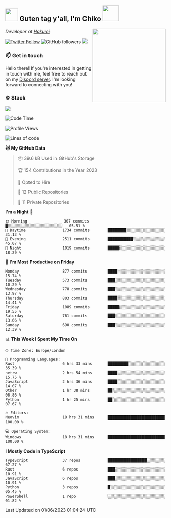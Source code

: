 <h2><img src="https://cdn.discordapp.com/emojis/1100181376730402906.gif?quality=lossless" width="40"> Guten tag y'all, I'm Chiko <img src="https://a.ppy.sh/15907233" width="50"></h2>
<a href="https://twitter.com/Zzul0714/status/1654451338179395585?s=20"><img align='right' src="https://cdn.discordapp.com/attachments/1109162815866023976/1109163700583153705/FvXKt8paEAAR6Ak1.png" width="230"></a>
<p><em>Developer at <a href="https://github.com/hakureiapp">Hakurei</a></em></p>

[![Twitter Follow](https://img.shields.io/twitter/follow/chikoxq?label=Follow)](https://twitter.com/intent/follow?screen_name=chikoxq)
![GitHub followers](https://img.shields.io/github/followers/chikof?label=Follow&style=social)
![](https://komarev.com/ghpvc/?username=chikof&color=blue)

### 📫 Get in touch
Hello there! If you're interested in getting in touch with me, feel free to reach out on my [Discord server](https://discord.gg/sejc7TnX6N). I'm looking forward to connecting with you!

### ⚙️ Stack
![](https://skillicons.dev/icons?i=git,kubernetes,docker,js,ts,cloudflare,css,deno,express,graphql,html,mongodb,nestjs,py,react,apollo,bash,java,lua,nextjs,netlify,nodejs,ps,powershell,rust,neovim,tauri,sentry,postgres,tailwind,prisma,actix)

<!--START_SECTION:waka-->
![Code Time](http://img.shields.io/badge/Code%20Time-1%2C397%20hrs%2044%20mins-blue)

![Profile Views](http://img.shields.io/badge/Profile%20Views-56-blue)

![Lines of code](https://img.shields.io/badge/From%20Hello%20World%20I%27ve%20Written-3.6%20million%20lines%20of%20code-blue)

**🐱 My GitHub Data** 

> 📦 39.6 kB Used in GitHub's Storage 
 > 
> 🏆 154 Contributions in the Year 2023
 > 
> 💼 Opted to Hire
 > 
> 📜 12 Public Repositories 
 > 
> 🔑 11 Private Repositories 
 > 
**I'm a Night 🦉** 

```text
🌞 Morning                307 commits         █░░░░░░░░░░░░░░░░░░░░░░░░   05.51 % 
🌆 Daytime                1734 commits        ████████░░░░░░░░░░░░░░░░░   31.13 % 
🌃 Evening                2511 commits        ███████████░░░░░░░░░░░░░░   45.07 % 
🌙 Night                  1019 commits        █████░░░░░░░░░░░░░░░░░░░░   18.29 % 
```
📅 **I'm Most Productive on Friday** 

```text
Monday                   877 commits         ████░░░░░░░░░░░░░░░░░░░░░   15.74 % 
Tuesday                  573 commits         ███░░░░░░░░░░░░░░░░░░░░░░   10.29 % 
Wednesday                778 commits         ███░░░░░░░░░░░░░░░░░░░░░░   13.97 % 
Thursday                 803 commits         ████░░░░░░░░░░░░░░░░░░░░░   14.41 % 
Friday                   1089 commits        █████░░░░░░░░░░░░░░░░░░░░   19.55 % 
Saturday                 761 commits         ███░░░░░░░░░░░░░░░░░░░░░░   13.66 % 
Sunday                   690 commits         ███░░░░░░░░░░░░░░░░░░░░░░   12.39 % 
```


📊 **This Week I Spent My Time On** 

```text
🕑︎ Time Zone: Europe/London

💬 Programming Languages: 
Rust                     6 hrs 33 mins       █████████░░░░░░░░░░░░░░░░   35.39 % 
netrw                    2 hrs 54 mins       ████░░░░░░░░░░░░░░░░░░░░░   15.75 % 
JavaScript               2 hrs 36 mins       ████░░░░░░░░░░░░░░░░░░░░░   14.07 % 
Other                    1 hr 38 mins        ██░░░░░░░░░░░░░░░░░░░░░░░   08.86 % 
Python                   1 hr 25 mins        ██░░░░░░░░░░░░░░░░░░░░░░░   07.67 % 

🔥 Editors: 
Neovim                   18 hrs 31 mins      █████████████████████████   100.00 % 

💻 Operating System: 
Windows                  18 hrs 31 mins      █████████████████████████   100.00 % 
```

**I Mostly Code in TypeScript** 

```text
TypeScript               37 repos            █████████████████░░░░░░░░   67.27 % 
Rust                     6 repos             ███░░░░░░░░░░░░░░░░░░░░░░   10.91 % 
JavaScript               6 repos             ███░░░░░░░░░░░░░░░░░░░░░░   10.91 % 
Python                   3 repos             █░░░░░░░░░░░░░░░░░░░░░░░░   05.45 % 
PowerShell               1 repo              ░░░░░░░░░░░░░░░░░░░░░░░░░   01.82 % 
```




 Last Updated on 01/06/2023 01:04:24 UTC
<!--END_SECTION:waka-->


<!--
<p align="center">
     <a href="https://discord.gg/HhybNhchcC"><img src="https://invidget.switchblade.xyz/sejc7TnX6N" align="center" ><a>
</p> 
-->
